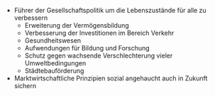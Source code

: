 + Führer der Gesellschaftspolitik um die Lebenszustände für alle zu verbessern
	+ Erweiterung der Vermögensbildung
	+ Verbesserung der Investitionen im Bereich Verkehr
	+ Gesundheitswesen
	+ Aufwendungen für Bildung und Forschung
	+ Schutz gegen wachsende Verschlechterung vieler Umweltbedingungen
	+ Städtebauförderung
+ Marktwirtschaftliche Prinzipien sozial angehaucht auch in Zukunft sichern
